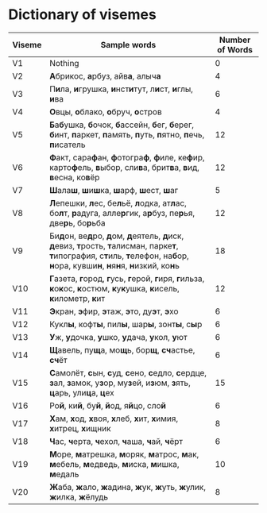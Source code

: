 # Dictionary of visemes
| Viseme | Sample words | Number of Words |
| ------ | ------------ | --------------- |
| V1 | Nothing | 0 |
| V2 | **А**брикос, **а**рбуз, айв**а**, алыч**а**| 4 |
| V3 | П**и**ла, **и**грушка, **и**нст**и**тут, л**и**ст, **и**глы, **и**ва| 6 |
| V4 | **О**вцы, **о**блако, **о**бруч, **о**стров | 4 |
| V5 | **Б**а**б**ушка, **б**очок, **б**ассейн, **б**ег, **б**ерег, **б**инт, **п**аркет, **п**амять, **п**уть, **п**ятно, **п**ечь, **п**исатель | 12 |
| V6 | **Ф**акт, сара**ф**ан, **ф**отогра**ф**, **ф**иле, ке**ф**ир, карто**ф**ель, **в**ыбор, сли**в**а, брит**в**а, **в**ид, **в**есна, ко**в**ёр | 12 |
| V7 | **Ш**ала**ш**, **ш**и**ш**ка, **ш**арф, **ш**ест, **ш**аг | 5 |
| V8 | **Л**епешки, **л**ес, бе**л**ьё, **л**одка, ат**л**ас, бо**л**т, **р**адуга, алле**р**гик, а**р**буз, пе**р**ья, две**р**ь, бо**р**ьба | 12 |
| V9 | Би**д**он, ве**д**ро, **д**ом, **д**еятель, **д**иск, **д**евиз, **т**рость, **т**алисман, парке**т**, **т**ипография, с**т**иль, **т**елефон, на**б**ор, **н**ора, кувши**н**, **н**я**н**я, **н**изкий, ко**н**ь| 18 |
| V10 | **Г**азета, **г**ород, **г**усь, **г**ерой, **г**иря, **г**ильза, **к**о**к**ос, **к**остюм, **к**у**к**ушка, **к**исель, **к**илометр, **к**ит | 12 |
| V11 | **Э**кран, **э**фир, **э**таж, **э**то, ду**э**т, **э**хо | 6 |
| V12 | Кукл**ы**, кофт**ы**, пил**ы**, шар**ы**, зонт**ы**, с**ы**р| 6 |
| V13 | **У**ж, **у**дочка, **у**шко, **у**дача, **у**кол, **у**ют | 6 |
| V14 | **Щ**авель, пу**щ**а, мо**щ**ь, бор**щ**, **сч**астье, **сч**ёт | 6 |
| V15 | **С**амолёт, **с**ын, **с**уд, **с**ено, **с**едло, **с**ердце, **з**ал, **з**амок, у**з**ор, му**з**ей, и**з**юм, **з**ять, **ц**арь, ули**ц**а, **ц**ех | 15 |
| V16 | Ро**й**, ки**й**, бу**й**, **й**од, я**й**цо, сло**й** | 6 |
| V17 | **Х**ам, **х**од, **х**воя, **х**леб, **х**ит, **х**имия, **х**итрец, **х**ищник | 8 |
| V18 | **Ч**ас, **ч**ерта, **ч**ехол, **ч**аша, **ч**ай, **ч**ёрт | 6 | 
| V19 | **М**оре, **м**атрешка, **м**оряк, **м**атрос, **м**ак, **м**ебель, **м**едведь, **м**иска, **м**ишка, **м**едаль | 10 | 
| V20 | **Ж**аба, **ж**ало, **ж**адина, **ж**ук, **ж**уть, **ж**улик, **ж**илка, **ж**ёлудь | 8 |
